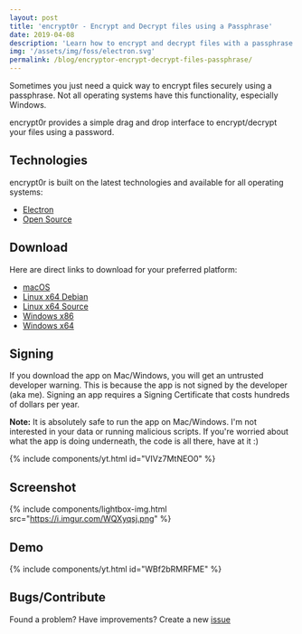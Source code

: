 ```yaml
---
layout: post
title: 'encrypt0r - Encrypt and Decrypt files using a Passphrase'
date: 2019-04-08
description: 'Learn how to encrypt and decrypt files with a passphrase using encrypt0r'
img: '/assets/img/foss/electron.svg'
permalink: /blog/encryptor-encrypt-decrypt-files-passphrase/
---
```


Sometimes you just need a quick way to encrypt files securely using a passphrase. Not all operating systems have this functionality, especially Windows.

encrypt0r provides a simple drag and drop interface to encrypt/decrypt your files using a password.

## Technologies

encrypt0r is built on the latest technologies and available for all operating systems:

- [Electron](https://electronjs.org/)
- [Open Source](https://github.com/katiaalamir/encrypt0r)

## Download

Here are direct links to download for your preferred platform:

- [macOS](https://github.com/katiaalamir/encrypt0r/releases/latest/download/encrypt0r-mac.zip)
- [Linux x64 Debian](https://github.com/katiaalamir/encrypt0r/releases/latest/download/encrypt0r-linux-deb.zip)
- [Linux x64 Source](https://github.com/katiaalamir/encrypt0r/releases/latest/download/encrypt0r-linux-x64.zip)
- [Windows x86](https://github.com/katiaalamir/encrypt0r/releases/latest/download/encrypt0r-windows-x86.zip)
- [Windows x64](https://github.com/katiaalamir/encrypt0r/releases/latest/download/encrypt0r-windows-x64.zip)

## Signing

If you download the app on Mac/Windows, you will get an untrusted developer warning. This is because the app is not signed by the developer (aka me). Signing an app requires a Signing Certificate that costs hundreds of dollars per year.

**Note:** It is absolutely safe to run the app on Mac/Windows. I'm not interested in your data or running malicious scripts. If you're worried about what the app is doing underneath, the code is all there, have at it :)

{% include components/yt.html id="VIVz7MtNEO0" %}

## Screenshot

{% include components/lightbox-img.html src="https://i.imgur.com/WQXyqsj.png" %}

## Demo

{% include components/yt.html id="WBf2bRMRFME" %}

## Bugs/Contribute

Found a problem? Have improvements? Create a new [issue](https://github.com/katiaalamir/encrypt0r/issues)
